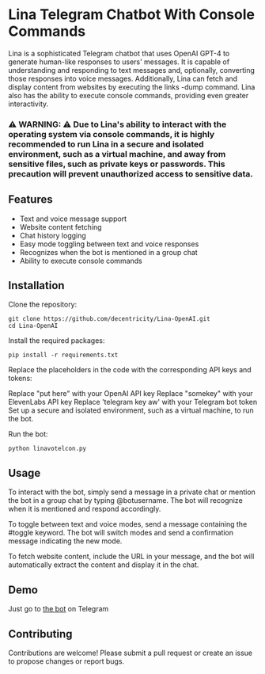 # Lina Telegram Chatbot With Console Commands
Lina is a sophisticated Telegram chatbot that uses OpenAI GPT-4 to generate human-like responses to users' messages. It is capable of understanding and responding to text messages and, optionally, converting those responses into voice messages. Additionally, Lina can fetch and display content from websites by executing the links -dump <URL> command. Lina also has the ability to execute console commands, providing even greater interactivity.

### ⚠️ WARNING: ⚠️ Due to Lina's ability to interact with the operating system via console commands, it is highly recommended to run Lina in a secure and isolated environment, such as a virtual machine, and away from sensitive files, such as private keys or passwords. This precaution will prevent unauthorized access to sensitive data.

## Features
- Text and voice message support
- Website content fetching
- Chat history logging
- Easy mode toggling between text and voice responses
- Recognizes when the bot is mentioned in a group chat
- Ability to execute console commands

## Installation
Clone the repository:

```
git clone https://github.com/decentricity/Lina-OpenAI.git
cd Lina-OpenAI
```
Install the required packages:
```
pip install -r requirements.txt
```
Replace the placeholders in the code with the corresponding API keys and tokens:

Replace "put here" with your OpenAI API key
Replace "somekey" with your ElevenLabs API key
Replace 'telegram key aw' with your Telegram bot token
Set up a secure and isolated environment, such as a virtual machine, to run the bot.

Run the bot:

```
python linavotelcon.py
```
## Usage
To interact with the bot, simply send a message in a private chat or mention the bot in a group chat by typing @botusername. The bot will recognize when it is mentioned and respond accordingly.

To toggle between text and voice modes, send a message containing the #toggle keyword. The bot will switch modes and send a confirmation message indicating the new mode.

To fetch website content, include the URL in your message, and the bot will automatically extract the content and display it in the chat.

## Demo

Just go to [the bot](https://t.me/MbakPanduBot) on Telegram

## Contributing
Contributions are welcome! Please submit a pull request or create an issue to propose changes or report bugs.
